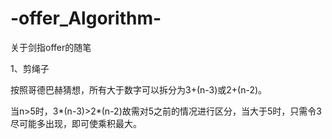 # -offer_Algorithm-
关于剑指offer的随笔

1、剪绳子

按照哥德巴赫猜想，所有大于数字可以拆分为3+(n-3)或2+(n-2)。

当n>5时，3*(n-3)>2*(n-2)故需对5之前的情况进行区分，当大于5时，只需令3尽可能多出现，即可使乘积最大。
